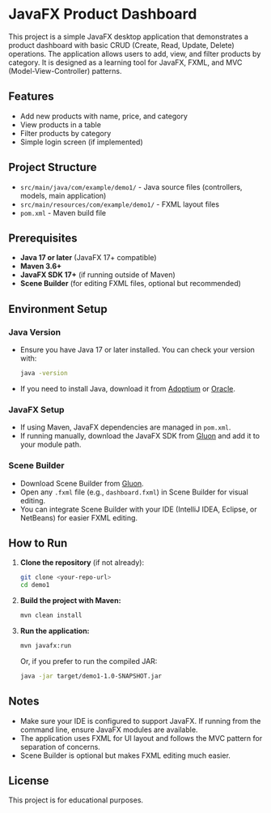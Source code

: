 # JavaFX Product Dashboard

This project is a simple JavaFX desktop application that demonstrates a product dashboard with basic CRUD (Create, Read, Update, Delete) operations. The application allows users to add, view, and filter products by category. It is designed as a learning tool for JavaFX, FXML, and MVC (Model-View-Controller) patterns.

## Features
- Add new products with name, price, and category
- View products in a table
- Filter products by category
- Simple login screen (if implemented)

## Project Structure
- `src/main/java/com/example/demo1/` - Java source files (controllers, models, main application)
- `src/main/resources/com/example/demo1/` - FXML layout files
- `pom.xml` - Maven build file

## Prerequisites
- **Java 17 or later** (JavaFX 17+ compatible)
- **Maven 3.6+**
- **JavaFX SDK 17+** (if running outside of Maven)
- **Scene Builder** (for editing FXML files, optional but recommended)

## Environment Setup

### Java Version
- Ensure you have Java 17 or later installed. You can check your version with:
  ```sh
  java -version
  ```
- If you need to install Java, download it from [Adoptium](https://adoptium.net/) or [Oracle](https://www.oracle.com/java/technologies/downloads/).

### JavaFX Setup
- If using Maven, JavaFX dependencies are managed in `pom.xml`.
- If running manually, download the JavaFX SDK from [Gluon](https://gluonhq.com/products/javafx/) and add it to your module path.

### Scene Builder
- Download Scene Builder from [Gluon](https://gluonhq.com/products/scene-builder/).
- Open any `.fxml` file (e.g., `dashboard.fxml`) in Scene Builder for visual editing.
- You can integrate Scene Builder with your IDE (IntelliJ IDEA, Eclipse, or NetBeans) for easier FXML editing.

## How to Run

1. **Clone the repository** (if not already):
   ```sh
   git clone <your-repo-url>
   cd demo1
   ```

2. **Build the project with Maven:**
   ```sh
   mvn clean install
   ```

3. **Run the application:**
   ```sh
   mvn javafx:run
   ```
   Or, if you prefer to run the compiled JAR:
   ```sh
   java -jar target/demo1-1.0-SNAPSHOT.jar
   ```

## Notes
- Make sure your IDE is configured to support JavaFX. If running from the command line, ensure JavaFX modules are available.
- The application uses FXML for UI layout and follows the MVC pattern for separation of concerns.
- Scene Builder is optional but makes FXML editing much easier.

## License
This project is for educational purposes.
